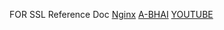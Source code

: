 FOR SSL Reference Doc
[Nginx](https://www.nginx.com/blog/using-free-ssltls-certificates-from-lets-encrypt-with-nginx/)
[A-BHAI](https://www.digitalocean.com/community/tutorials/openssl-essentials-working-with-ssl-certificates-private-keys-and-csrs)
[YOUTUBE](https://www.youtube.com/watch?v=ghZXFyIyK1o)
